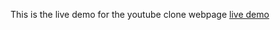This is the live demo for the youtube clone webpage
[live demo](https://niteboy17.github.io/silvey-youtube/youtube.html)
